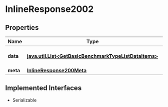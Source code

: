 

# InlineResponse2002


## Properties

Name | Type | Description | Notes
------------ | ------------- | ------------- | -------------
**data** | [**java.util.List&lt;GetBasicBenchmarkTypeListDataItems&gt;**](GetBasicBenchmarkTypeListDataItems.md) | List of benchmark types. |  [optional]
**meta** | [**InlineResponse200Meta**](InlineResponse200Meta.md) |  |  [optional]


## Implemented Interfaces

* Serializable


